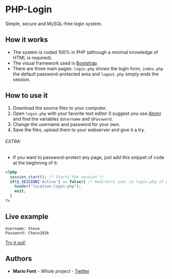 # PHP-Login

Simple, secure and MySQL-free login system.

## How it works

* The system is coded 100% in PHP (although a minimal knowledge of HTML is required).
* The visual framework used is [Bootstrap](http://getbootstrap.com).
* There are three main pages: `login.php` shows the login form, `index.php` the default password-protected area and `logout.php` simply ends the session.

## How to use it

1. Download the source files to your computer.
2. Open `login.php` with your favorite text editor (I suggest you use [Atom](https://atom.io)) and find the variables `$Username` and `$Password`.
3. Change the username and password for your own.
4. Save the files, upload them to your webserver and give it a try.

###### EXTRA:

* If you want to password-protect any page, just add this snippet of code at the beginning of it:

```php
<?php
  session_start(); /* Starts the session */
  if($_SESSION['Active'] == false){ /* Redirects user to login.php if not logged in */
    header("location:login.php");
    exit;
  }
?>
```

## Live example

```
Username: Steve
Password: Choco2016
```

[Try it out!](http://lab.mariofont.com/php-login/index.php)

## Authors

* **Mario Font** - *Whole project* - [Twitter](https://twitter.com/mario_font)
